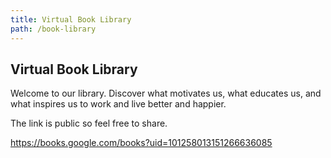 ```yaml
---
title: Virtual Book Library
path: /book-library
---
```


**Virtual Book Library**
---

Welcome to our library. Discover what motivates us, what educates us, and what inspires us to work and live better and happier.

The link is public so feel free to share.

https://books.google.com/books?uid=101258013151266636085
